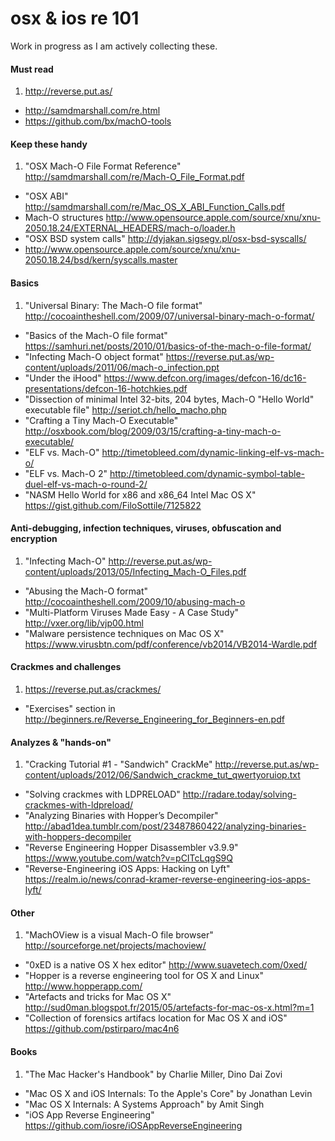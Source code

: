 osx & ios re 101
==========

Work in progress as I am actively collecting these.

#### Must read

1. http://reverse.put.as/
- http://samdmarshall.com/re.html
- https://github.com/bx/machO-tools

#### Keep these handy
1. "OSX Mach-O File Format Reference" http://samdmarshall.com/re/Mach-O_File_Format.pdf
- "OSX ABI" http://samdmarshall.com/re/Mac_OS_X_ABI_Function_Calls.pdf
- Mach-O structures http://www.opensource.apple.com/source/xnu/xnu-2050.18.24/EXTERNAL_HEADERS/mach-o/loader.h
- "OSX BSD system calls" http://dyjakan.sigsegv.pl/osx-bsd-syscalls/
- http://www.opensource.apple.com/source/xnu/xnu-2050.18.24/bsd/kern/syscalls.master

#### Basics

1. "Universal Binary: The Mach-O file format" http://cocoaintheshell.com/2009/07/universal-binary-mach-o-format/
- "Basics of the Mach-O file format" https://samhuri.net/posts/2010/01/basics-of-the-mach-o-file-format/
- "Infecting Mach-O object format" https://reverse.put.as/wp-content/uploads/2011/06/mach-o_infection.ppt
- "Under the iHood" https://www.defcon.org/images/defcon-16/dc16-presentations/defcon-16-hotchkies.pdf
- "Dissection of minimal Intel 32-bits, 204 bytes, Mach-O "Hello World" executable file" http://seriot.ch/hello_macho.php
- "Crafting a Tiny Mach-O Executable" http://osxbook.com/blog/2009/03/15/crafting-a-tiny-mach-o-executable/
- "ELF vs. Mach-O" http://timetobleed.com/dynamic-linking-elf-vs-mach-o/
- "ELF vs. Mach-O 2" http://timetobleed.com/dynamic-symbol-table-duel-elf-vs-mach-o-round-2/
- "NASM Hello World for x86 and x86_64 Intel Mac OS X" https://gist.github.com/FiloSottile/7125822

#### Anti-debugging, infection techniques, viruses, obfuscation and encryption

1. "Infecting Mach-O" http://reverse.put.as/wp-content/uploads/2013/05/Infecting_Mach-O_Files.pdf
- "Abusing the Mach-O format" http://cocoaintheshell.com/2009/10/abusing-mach-o
- "Multi-Platform Viruses Made Easy - A Case Study" http://vxer.org/lib/vjp00.html
- "Malware persistence techniques on Mac OS X" https://www.virusbtn.com/pdf/conference/vb2014/VB2014-Wardle.pdf

#### Crackmes and challenges

1. https://reverse.put.as/crackmes/
- "Exercises" section in http://beginners.re/Reverse_Engineering_for_Beginners-en.pdf

#### Analyzes & "hands-on"

1. "Cracking Tutorial #1 - "Sandwich" CrackMe" http://reverse.put.as/wp-content/uploads/2012/06/Sandwich_crackme_tut_qwertyoruiop.txt
- "Solving crackmes with LDPRELOAD" http://radare.today/solving-crackmes-with-ldpreload/
- "Analyzing Binaries with Hopper’s Decompiler" http://abad1dea.tumblr.com/post/23487860422/analyzing-binaries-with-hoppers-decompiler
- "Reverse Engineering Hopper Disassembler v3.9.9" https://www.youtube.com/watch?v=pCITcLqgS9Q
- "Reverse-Engineering iOS Apps: Hacking on Lyft" https://realm.io/news/conrad-kramer-reverse-engineering-ios-apps-lyft/

#### Other

1. "MachOView is a visual Mach-O file browser" http://sourceforge.net/projects/machoview/
- "0xED is a native OS X hex editor" http://www.suavetech.com/0xed/
- "Hopper is a reverse engineering tool for OS X and Linux" http://www.hopperapp.com/
- "Artefacts and tricks for Mac OS X" http://sud0man.blogspot.fr/2015/05/artefacts-for-mac-os-x.html?m=1
- "Collection of forensics artifacs location for Mac OS X and iOS" https://github.com/pstirparo/mac4n6

#### Books

1. "The Mac Hacker's Handbook" by Charlie Miller, Dino Dai Zovi
- "Mac OS X and iOS Internals: To the Apple's Core" by Jonathan Levin
- "Mac OS X Internals: A Systems Approach" by Amit Singh
- "iOS App Reverse Engineering" https://github.com/iosre/iOSAppReverseEngineering
